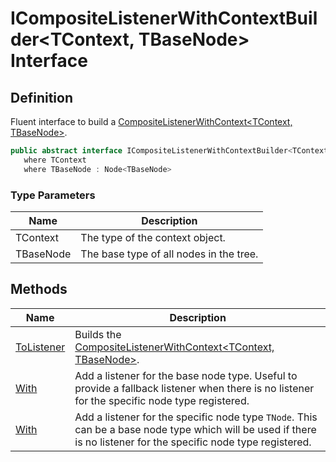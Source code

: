 # ICompositeListenerWithContextBuilder&lt;TContext, TBaseNode&gt; Interface
## Definition

Fluent interface to build a [CompositeListenerWithContext&lt;TContext, TBaseNode&gt;](MrKWatkins.Ast.Listening.CompositeListenerWithContext-2.md).

```c#
public abstract interface ICompositeListenerWithContextBuilder<TContext, TBaseNode>
   where TContext
   where TBaseNode : Node<TBaseNode>
```

### Type Parameters

| Name | Description |
| ---- | ----------- |
| TContext | The type of the context object. |
| TBaseNode | The base type of all nodes in the tree. |

## Methods

| Name | Description |
| ---- | ----------- |
| [ToListener](MrKWatkins.Ast.Listening.ICompositeListenerWithContextBuilder-2.ToListener.md) | Builds the [CompositeListenerWithContext&lt;TContext, TBaseNode&gt;](MrKWatkins.Ast.Listening.CompositeListenerWithContext-2.md). |
| [With](MrKWatkins.Ast.Listening.ICompositeListenerWithContextBuilder-2.With.md#mrkwatkins-ast-listening-icompositelistenerwithcontextbuilder-2-with(mrkwatkins-ast-listening-listenerwithcontext((-0-1)))) | Add a listener for the base node type. Useful to provide a fallback listener when there is no listener for the specific node type registered. |
| [With](MrKWatkins.Ast.Listening.ICompositeListenerWithContextBuilder-2.With.md#mrkwatkins-ast-listening-icompositelistenerwithcontextbuilder-2-with-1(mrkwatkins-ast-listening-listenerwithcontext((-0-1-0)))) | Add a listener for the specific node type `TNode`. This can be a base node type which will be used if there is no listener for the specific node type registered. |


